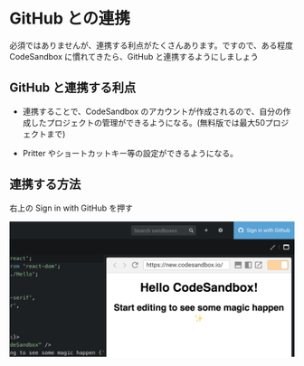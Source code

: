 # GitHub との連携

必須ではありませんが、連携する利点がたくさんあります。ですので、ある程度 CodeSandbox に慣れてきたら、GitHub と連携するようにしましょう

## GitHub と連携する利点

- 連携することで、CodeSandbox のアカウントが作成されるので、自分の作成したプロジェクトの管理ができるようになる。(無料版では最大50プロジェクトまで)

- Pritter やショートカットキー等の設定ができるようになる。

## 連携する方法

右上の Sign in with GitHub を押す

![](/assets/codesandbox-connect-to-github.png)
